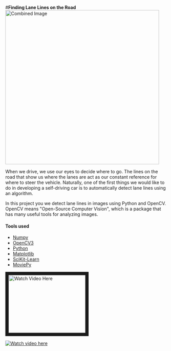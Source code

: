 #**Finding Lane Lines on the Road** 
<img src="laneLines_thirdPass.jpg" width="480" alt="Combined Image" />

When we drive, we use our eyes to decide where to go.  The lines on the road that show us where the lanes are act as our constant reference for where to steer the vehicle.  Naturally, one of the first things we would like to do in developing a self-driving car is to automatically detect lane lines using an algorithm.

In this project you we detect lane lines in images using Python and OpenCV.  OpenCV means "Open-Source Computer Vision", which is a package that has many useful tools for analyzing images.  

#### Tools used
* [Numpy](http://www.numpy.org/)
* [OpenCV3](http://pandas.pydata.org/)
* [Python](https://www.python.org/)
* [Matplotlib](http://matplotlib.org/api/pyplot_api.html)
* [SciKit-Learn](http://scikit-learn.org/)
* [MoviePy](http://zulko.github.io/moviepy/)
<!-- https://www.youtube.com/watch?v=Ha090kb7ZkI -->

<a href="http://www.youtube.com/watch?feature=player_embedded&v=Ha090kb7ZkI
" target="_blank"><img src="http://img.youtube.com/vi/Ha090kb7ZkI/0.jpg" 
alt="Watch Video Here" width="240" height="180" border="10" /></a>


[![Watch video here](http://img.youtube.com/vi/Ha090kb7ZkI/0.jpg)](http://www.youtube.com/watch?v=YOUTUBE_VIDEO_ID_HERE)
